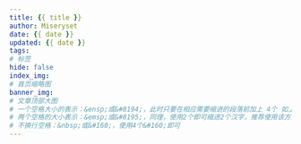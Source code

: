 ```yaml
---
title: {{ title }}
author: Miseryset
date: {{ date }}
updated: {{ date }}
tags:
# 标签
hide: false
index_img:
# 首页缩略图
banner_img:
# 文章顶部大图
# 一个空格大小的表示：&ensp;或&#8194;，此时只要在相应需要缩进的段落前加上 4个 如上的标记即可，注意要带上分号。
# 两个空格的大小表示：&emsp;或&#8195;，同理，使用2个即可缩进2个汉字，推荐使用该方式。
# 不换行空格：&nbsp;或&#160;，使用4个&#160;即可
---
```

&emsp;&emsp;